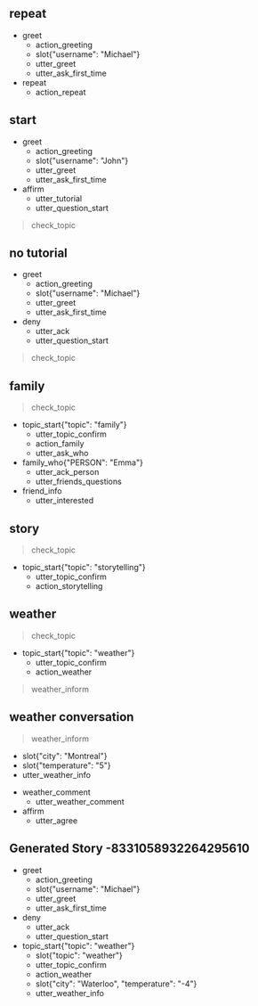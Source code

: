 ## repeat
* greet
  - action_greeting
  - slot{"username": "Michael"}
  - utter_greet
  - utter_ask_first_time
* repeat
  - action_repeat

## start
* greet
  - action_greeting
  - slot{"username": "John"}
  - utter_greet
  - utter_ask_first_time
* affirm
  - utter_tutorial
  - utter_question_start
> check_topic

## no tutorial
* greet
  - action_greeting
  - slot{"username": "Michael"}
  - utter_greet
  - utter_ask_first_time
* deny
  - utter_ack
  - utter_question_start
> check_topic

## family
> check_topic
* topic_start{"topic": "family"}
  - utter_topic_confirm
  - action_family
  - utter_ask_who
* family_who{"PERSON": "Emma"}
  - utter_ack_person
  - utter_friends_questions
* friend_info
  - utter_interested

## story
> check_topic
* topic_start{"topic": "storytelling"}
  - utter_topic_confirm
  - action_storytelling

## weather
> check_topic
* topic_start{"topic": "weather"}
  - utter_topic_confirm
  - action_weather
> weather_inform

## weather conversation
> weather_inform
  - slot{"city": "Montreal"}
  - slot{"temperature": "5"}
  - utter_weather_info
* weather_comment
  - utter_weather_comment
* affirm
  - utter_agree


## Generated Story -8331058932264295610
* greet
  - action_greeting
  - slot{"username": "Michael"}
  - utter_greet
  - utter_ask_first_time
* deny
    - utter_ack
    - utter_question_start
* topic_start{"topic": "weather"}
    - slot{"topic": "weather"}
    - utter_topic_confirm
    - action_weather
    - slot{"city": "Waterloo", "temperature": "-4"}
    - utter_weather_info